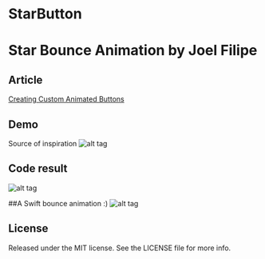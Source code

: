 # StarButton
Star Bounce Animation by Joel Filipe
===========
## Article
[Creating Custom Animated Buttons](https://swiftcast.tv/articles/creating-custom-animated-buttons)

## Demo
Source of inspiration
![alt tag](https://d13yacurqjgara.cloudfront.net/users/100791/screenshots/1555501/driblle_star.gif)

## Code result
![alt tag](http://ramosmachado.net/wp-content/uploads/2015/02/starbounce.gif)

##A Swift bounce animation :)
![alt tag](http://ramosmachado.net/wp-content/uploads/2015/02/swift.gif)


## License
Released under the MIT license. See the LICENSE file for more info.